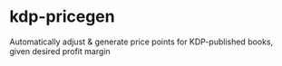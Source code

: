 # kdp-pricegen
Automatically adjust &amp; generate price points for KDP-published books, given desired profit margin
